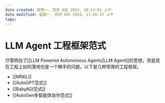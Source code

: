 ```yaml
---
date created: 星期一, 四月 8日 2024, 10:53:01 上午
date modified: 星期一, 四月 8日 2024, 11:26:37 上午
tags: 
---
```


# LLM Agent 工程框架范式

尽管明白了[[LLM Powered Autonomous Agents|LLM Agent]]的思想，但是其在工程上如何落地也是一个棘手的问题。以下是几种常用的工程框架。

- [[MRKL]]
- [[AutoGPT范式]]
- [[BabyAGI范式]]
- [[AutoGen多智能体协作范式]]
